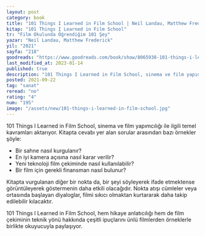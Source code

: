 ```yaml
---
layout: post
category: book
title: "101 Things I Learned in Film School | Neil Landau, Matthew Frederick (Kitap)"
kitap: "101 Things I Learned in Film School"
tr: "Film Okulunda Öğrendiğim 101 Şey"
yazar: "Neil Landau, Matthew Frederick"
yil: "2021"
sayfa: "218"
goodreads: "https://www.goodreads.com/book/show/8065938-101-things-i-learned-in-film-school"
last_modified_at: 2023-01-14
published: true
description: "101 Things I Learned in Film School, sinema ve film yapımcılığı ile ilgili temel kavramları aktarıyor."
posted: 2021-09-22
tag: "sanat"
reread: "no"
rating: "4"
num: "195"
image: "/assets/new/101-things-i-learned-in-film-school.jpg"
---
```


101 Things I Learned in Film School, sinema ve film yapımcılığı ile ilgili temel kavramları aktarıyor. Kitapta cevabı yer alan sorular arasından bazı örnekler şöyle:

- Bir sahne nasıl kurgulanır?
- En iyi kamera açısına nasıl karar verilir?
- Yeni teknoloji film çekiminde nasıl kullanılabilir?
- Bir film için gerekli finansman nasıl bulunur?

Kitapta vurgulanan diğer bir nokta da, bir şeyi söyleyerek ifade etmektense görüntüleyerek göstermenin daha etkili olacağıdır. Nokta atışı cümleler veya ortasında başlayan diyaloglar, filmi sıkıcı olmaktan kurtararak daha takip edilebilir kılacaktır.

101 Things I Learned in Film School, hem hikaye anlatıcılığı hem de film çekiminin teknik yönü hakkında çeşitli ipuçlarını ünlü filmlerden örneklerle birlikte okuyucuyla paylaşıyor.
